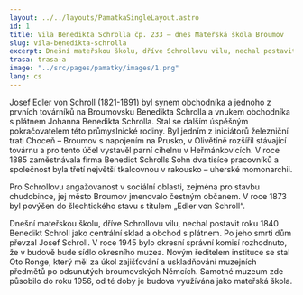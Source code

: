 ```yaml
---
layout: ../../layouts/PamatkaSingleLayout.astro
id: 1
title: Vila Benedikta Schrolla čp. 233 – dnes Mateřská škola Broumov
slug: vila-benedikta-schrolla
excerpt: Dnešní mateřskou školu, dříve Schrollovu vilu, nechal postavit roku 1840 Benedikt Schroll jako centrální sklad a obchod s plátnem. Po jeho smrti dům převzal Josef Schroll. V roce 1945 bylo okresní správní komisí rozhodnuto, že v budově bude sídlo okresního muzea. Novým ředitelem instituce se stal Oto Ronge, který měl za úkol zajišťování a uskladňování muzejních předmětů po odsunutých broumovských Němcích. Samotné muzeum zde působilo do roku 1956, od té doby je budova využívána jako mateřská škola.
trasa: trasa-a
image: "../src/pages/pamatky/images/1.png"
lang: cs
---
```


Josef Edler von Schroll (1821-1891) byl synem obchodníka a jednoho z prvních továrníků na Broumovsku Benedikta Schrolla a vnukem obchodníka s plátnem Johanna Benedikta Schrolla. Stal se dalším úspěšným pokračovatelem této průmyslnické rodiny. Byl jedním z iniciátorů železniční trati Choceň – Broumov s napojením na Prusko, v Olivětíně rozšířil stávající továrnu a pro tento účel vystavěl parní cihelnu v Heřmánkovicích. V roce 1885 zaměstnávala firma Benedict Schrolls Sohn dva tisíce pracovníků a společnost byla třetí největší tkalcovnou v rakousko – uherské momonarchii.

Pro Schrollovu angažovanost v sociální oblasti, zejména pro stavbu chudobince, jej město Broumov jmenovalo čestným občanem. V roce 1873 byl povýšen do šlechtického stavu s titulem „Edler von Schroll“.

Dnešní mateřskou školu, dříve Schrollovu vilu, nechal postavit roku 1840 Benedikt Schroll jako centrální sklad a obchod s plátnem. Po jeho smrti dům převzal Josef Schroll. V roce 1945 bylo okresní správní komisí rozhodnuto, že v budově bude sídlo okresního muzea. Novým ředitelem instituce se stal Oto Ronge, který měl za úkol zajišťování a uskladňování muzejních předmětů po odsunutých broumovských Němcích. Samotné muzeum zde působilo do roku 1956, od té doby je budova využívána jako mateřská škola.

